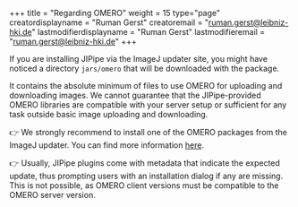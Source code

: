 +++
title = "Regarding OMERO"
weight = 15
type="page"
creatordisplayname = "Ruman Gerst"
creatoremail = "ruman.gerst@leibniz-hki.de"
lastmodifierdisplayname = "Ruman Gerst"
lastmodifieremail = "ruman.gerst@leibniz-hki.de"
+++

If you are installing JIPipe via the ImageJ updater site, you might have noticed a directory `jars/omero` that will be downloaded with the package. 

It contains the absolute minimum of files to use OMERO for uploading and downloading images. We cannot guarantee that the JIPipe-provided OMERO libraries are compatible with your server setup or sufficient for any task outside basic image uploading and downloading.

👉 We strongly recommend to install one of the OMERO packages from the ImageJ updater. You can find more information [here](https://imagej.net/software/omero).

👉 Usually, JIPipe plugins come with metadata that indicate the expected update, thus prompting users with an installation dialog if any are missing. This is not possible, as OMERO client versions must be compatible to the OMERO server version.